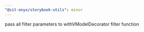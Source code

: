 ```yaml
---
"@sit-onyx/storybook-utils": minor
---
```


pass all filter parameters to withVModelDecorator filter function
